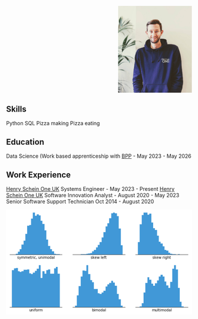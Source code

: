 
<p align="right">
  <img src="assets/profile.jpg" alt="Profile Image" width="200" />
</p>

## Skills
Python 
SQL 
Pizza making 
Pizza eating 

## Education
Data Science (Work based apprenticeship with [BPP](https://www.bpp.com/) - May 2023 - May 2026


## Work Experience
[Henry Schein One UK](https://www.linkedin.com/company/henry-schein-one-uk/posts/?feedView=all)
Systems Engineer - May 2023 - Present [Henry Schein One UK](https://www.linkedin.com/company/henry-schein-one-uk/posts/?feedView=all)
Software Innovation Analyst - August 2020 - May 2023
Senior Software Support Technician Oct 2014 - August 2020



![Histogram](assets/histogram-example-2.png) 
